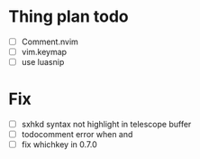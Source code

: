 # Thing plan todo
- [ ] Comment.nvim
- [ ] vim.keymap
- [ ] use luasnip
# Fix
- [ ] sxhkd syntax not highlight in telescope buffer
- [ ] todocomment error when <C-o> and <C-c>
- [ ] fix whichkey in 0.7.0
